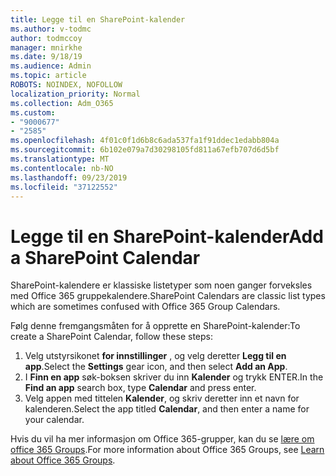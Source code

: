 ```yaml
---
title: Legge til en SharePoint-kalender
ms.author: v-todmc
author: todmccoy
manager: mnirkhe
ms.date: 9/18/19
ms.audience: Admin
ms.topic: article
ROBOTS: NOINDEX, NOFOLLOW
localization_priority: Normal
ms.collection: Adm_O365
ms.custom:
- "9000677"
- "2585"
ms.openlocfilehash: 4f01c0f1d6b8c6ada537fa1f91ddec1edabb804a
ms.sourcegitcommit: 6b102e079a7d30298105fd811a67efb707d6d5bf
ms.translationtype: MT
ms.contentlocale: nb-NO
ms.lasthandoff: 09/23/2019
ms.locfileid: "37122552"
---
```

# <a name="add-a-sharepoint-calendar"></a><span data-ttu-id="7ebbf-102">Legge til en SharePoint-kalender</span><span class="sxs-lookup"><span data-stu-id="7ebbf-102">Add a SharePoint Calendar</span></span>

<span data-ttu-id="7ebbf-103">SharePoint-kalendere er klassiske listetyper som noen ganger forveksles med Office 365 gruppekalendere.</span><span class="sxs-lookup"><span data-stu-id="7ebbf-103">SharePoint Calendars are classic list types which are sometimes confused with Office 365 Group Calendars.</span></span>
 
<span data-ttu-id="7ebbf-104">Følg denne fremgangsmåten for å opprette en SharePoint-kalender:</span><span class="sxs-lookup"><span data-stu-id="7ebbf-104">To create a SharePoint Calendar, follow these steps:</span></span>
 
1.  <span data-ttu-id="7ebbf-105">Velg utstyrsikonet **for innstillinger** , og velg deretter **Legg til en app**.</span><span class="sxs-lookup"><span data-stu-id="7ebbf-105">Select the **Settings** gear icon, and then select **Add an App**.</span></span>
2.  <span data-ttu-id="7ebbf-106">I **Finn en app** søk-boksen skriver du inn **Kalender** og trykk ENTER.</span><span class="sxs-lookup"><span data-stu-id="7ebbf-106">In the **Find an app** search box, type **Calendar** and press enter.</span></span>
3.  <span data-ttu-id="7ebbf-107">Velg appen med tittelen **Kalender**, og skriv deretter inn et navn for kalenderen.</span><span class="sxs-lookup"><span data-stu-id="7ebbf-107">Select the app titled **Calendar**, and then enter a name for your calendar.</span></span>

<span data-ttu-id="7ebbf-108">Hvis du vil ha mer informasjon om Office 365-grupper, kan du se [lære om office 365 Groups](https://support.office.com/article/Learn-about-Office-365-groups-b565caa1-5c40-40ef-9915-60fdb2d97fa2).</span><span class="sxs-lookup"><span data-stu-id="7ebbf-108">For more information about Office 365 Groups, see [Learn about Office 365 Groups](https://support.office.com/article/Learn-about-Office-365-groups-b565caa1-5c40-40ef-9915-60fdb2d97fa2).</span></span>

